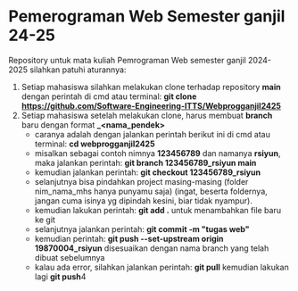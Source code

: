 # Pemerograman Web Semester ganjil 24-25
Repository untuk mata kuliah Pemrograman Web semester ganjil 2024-2025
silahkan patuhi aturannya:
1. Setiap mahasiswa silahkan melakukan clone terhadap repository **main** dengan perintah di cmd atau terminal: **git clone https://github.com/Software-Engineering-ITTS/Webprogganjil2425**
2. Setiap mahasiswa setelah melakukan clone, harus membuat **branch** baru dengan format **<nim>_<nama_pendek>**
   - caranya adalah dengan jalankan perintah berikut ini di cmd atau terminal: **cd webprogganjil2425**
   - misalkan sebagai contoh nimnya **123456789** dan namanya **rsiyun**, maka jalankan perintah: **git branch 123456789_rsiyun main**    
   - kemudian jalankan perintah: **git checkout 123456789_rsiyun**
   - selanjutnya bisa pindahkan project masing-masing (folder nim_nama_mhs hanya punyamu saja) (ingat, beserta foldernya, jangan cuma isinya yg dipindah kesini, biar tidak nyampur).
   - kemudian lakukan perintah: **git add .** untuk menambahkan file baru ke git
   - selanjutnya jalankan perintah: **git commit -m "tugas web"**
   - kemudian perintah: **git push --set-upstream origin 19870004_rsiyun** disesuaikan dengan nama branch yang telah dibuat sebelumnya
   - kalau ada error, silahkan jalankan perintah: **git pull** kemudian lakukan lagi **git push**4
